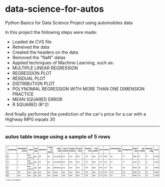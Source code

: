 # data-science-for-autos
Python Basics for Data Science Project using automobiles data

In this project the following steps were made:

- Loaded de CVS file
- Retreived the data
- Created the headers on the data
- Removed the "NaN" datas
- Applied techniques of Machine Learning, such as:
- MULTIPLE LINEAR REGRESSION 
- REGRESSION PLOT 
- RESIDUAL PLOT 
- DISTRIBUTION PLOT
- POLYNOMIAL REGRESSION WITH MORE THAN ONE DIMENSION PRACTICE
- MEAN SQUARED ERROR
- R SQUARED (R^2)

And finally performed the prediction of the car's price for a car with a Highway MPG equals 30

---

### autos table image using a sample of 5 rows

![AUTOS_TABLE](https://github.com/pctmoraes/data-science-for-autos/blob/main/autos-table.png)

